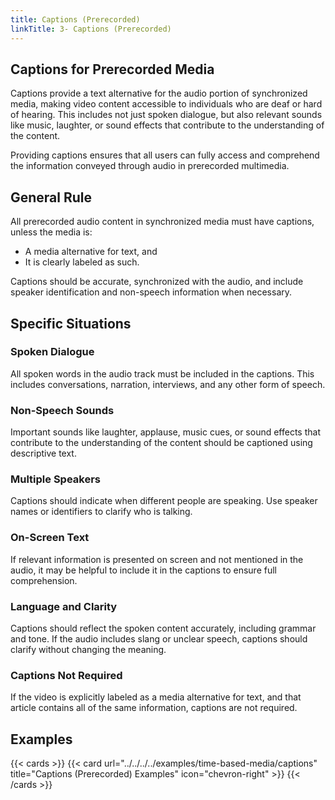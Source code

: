 ```yaml
---
title: Captions (Prerecorded)
linkTitle: 3- Captions (Prerecorded)
---
```


## Captions for Prerecorded Media

Captions provide a text alternative for the audio portion of synchronized media, making video content accessible to individuals who are deaf or hard of hearing. This includes not just spoken dialogue, but also relevant sounds like music, laughter, or sound effects that contribute to the understanding of the content.

Providing captions ensures that all users can fully access and comprehend the information conveyed through audio in prerecorded multimedia.

## General Rule

All prerecorded audio content in synchronized media must have captions, unless the media is:

- A media alternative for text, and
- It is clearly labeled as such.

Captions should be accurate, synchronized with the audio, and include speaker identification and non-speech information when necessary.

## Specific Situations

### Spoken Dialogue
All spoken words in the audio track must be included in the captions. This includes conversations, narration, interviews, and any other form of speech.

### Non-Speech Sounds
Important sounds like laughter, applause, music cues, or sound effects that contribute to the understanding of the content should be captioned using descriptive text.

### Multiple Speakers
Captions should indicate when different people are speaking. Use speaker names or identifiers to clarify who is talking.

### On-Screen Text
If relevant information is presented on screen and not mentioned in the audio, it may be helpful to include it in the captions to ensure full comprehension.

### Language and Clarity
Captions should reflect the spoken content accurately, including grammar and tone. If the audio includes slang or unclear speech, captions should clarify without changing the meaning.

### Captions Not Required
If the video is explicitly labeled as a media alternative for text, and that article contains all of the same information, captions are not required.

## Examples
{{< cards >}}
  {{< card url="../../../../examples/time-based-media/captions" title="Captions (Prerecorded) Examples" icon="chevron-right" >}}
{{< /cards >}}